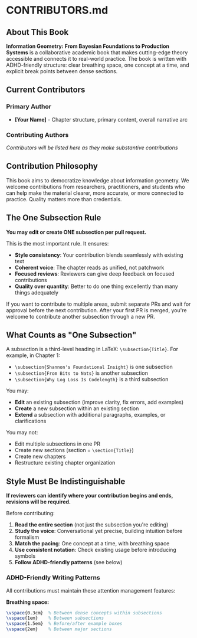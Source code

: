 # CONTRIBUTORS.md

## About This Book

**Information Geometry: From Bayesian Foundations to Production Systems** is a collaborative academic book that makes cutting-edge theory accessible and connects it to real-world practice. The book is written with ADHD-friendly structure: clear breathing space, one concept at a time, and explicit break points between dense sections.

## Current Contributors

### Primary Author
- **[Your Name]** - Chapter structure, primary content, overall narrative arc

### Contributing Authors
*Contributors will be listed here as they make substantive contributions*

## Contribution Philosophy

This book aims to democratize knowledge about information geometry. We welcome contributions from researchers, practitioners, and students who can help make the material clearer, more accurate, or more connected to practice. Quality matters more than credentials.

## The One Subsection Rule

**You may edit or create ONE subsection per pull request.**

This is the most important rule. It ensures:
- **Style consistency**: Your contribution blends seamlessly with existing text
- **Coherent voice**: The chapter reads as unified, not patchwork
- **Focused reviews**: Reviewers can give deep feedback on focused contributions
- **Quality over quantity**: Better to do one thing excellently than many things adequately

If you want to contribute to multiple areas, submit separate PRs and wait for approval before the next contribution. After your first PR is merged, you're welcome to contribute another subsection through a new PR.

## What Counts as "One Subsection"

A subsection is a third-level heading in LaTeX: `\subsection{Title}`. For example, in Chapter 1:
- `\subsection{Shannon's Foundational Insight}` is one subsection
- `\subsection{From Bits to Nats}` is another subsection
- `\subsection{Why Log Loss Is Codelength}` is a third subsection

You may:
- **Edit** an existing subsection (improve clarity, fix errors, add examples)
- **Create** a new subsection within an existing section
- **Extend** a subsection with additional paragraphs, examples, or clarifications

You may not:
- Edit multiple subsections in one PR
- Create new sections (section = `\section{Title}`)
- Create new chapters
- Restructure existing chapter organization

## Style Must Be Indistinguishable

**If reviewers can identify where your contribution begins and ends, revisions will be required.**

Before contributing:
1. **Read the entire section** (not just the subsection you're editing)
2. **Study the voice**: Conversational yet precise, building intuition before formalism
3. **Match the pacing**: One concept at a time, with breathing space
4. **Use consistent notation**: Check existing usage before introducing symbols
5. **Follow ADHD-friendly patterns** (see below)

### ADHD-Friendly Writing Patterns

All contributions must maintain these attention management features:

**Breathing space:**
```latex
\vspace{0.3cm}  % Between dense concepts within subsections
\vspace{1em}    % Between subsections
\vspace{1.5em}  % Before/after example boxes
\vspace{2em}    % Between major sections